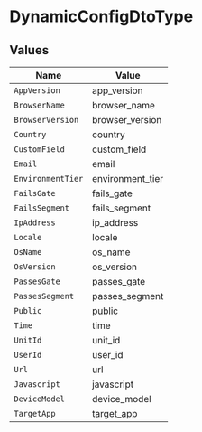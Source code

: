 # DynamicConfigDtoType


## Values

| Name              | Value             |
| ----------------- | ----------------- |
| `AppVersion`      | app_version       |
| `BrowserName`     | browser_name      |
| `BrowserVersion`  | browser_version   |
| `Country`         | country           |
| `CustomField`     | custom_field      |
| `Email`           | email             |
| `EnvironmentTier` | environment_tier  |
| `FailsGate`       | fails_gate        |
| `FailsSegment`    | fails_segment     |
| `IpAddress`       | ip_address        |
| `Locale`          | locale            |
| `OsName`          | os_name           |
| `OsVersion`       | os_version        |
| `PassesGate`      | passes_gate       |
| `PassesSegment`   | passes_segment    |
| `Public`          | public            |
| `Time`            | time              |
| `UnitId`          | unit_id           |
| `UserId`          | user_id           |
| `Url`             | url               |
| `Javascript`      | javascript        |
| `DeviceModel`     | device_model      |
| `TargetApp`       | target_app        |